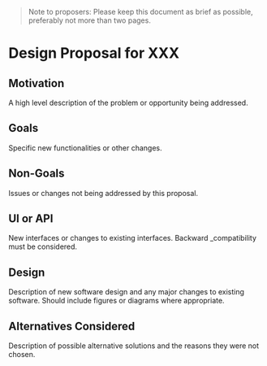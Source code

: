 > Note to proposers: Please keep this document as brief as possible, preferably not more than two pages.

# Design Proposal for XXX

## Motivation

A high level description of the problem or opportunity being addressed.

## Goals

Specific new functionalities or other changes.

## Non-Goals

Issues or changes not being addressed by this proposal.

## UI or API

New interfaces or changes to existing interfaces. Backward _compatibility must be considered.

## Design

Description of new software design and any major changes to existing software. Should include figures or diagrams where appropriate.

## Alternatives Considered

Description of possible alternative solutions and the reasons they were not chosen.
